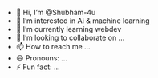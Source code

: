 - 👋 Hi, I’m @Shubham-4u
- 👀 I’m interested in Ai & machine learning 
- 🌱 I’m currently learning webdev
- 💞️ I’m looking to collaborate on ...
- 📫 How to reach me ...
- 😄 Pronouns: ...
- ⚡ Fun fact: ...

<!---
Shubham-4u/Shubham-4u is a ✨ special ✨ repository because its `README.md` (this file) appears on your GitHub profile.
You can click the Preview link to take a look at your changes.
--->
